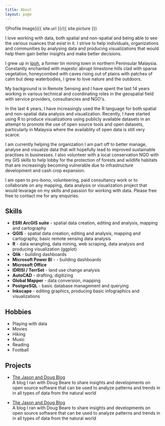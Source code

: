 ```yaml
---
title: About
layout: page
---
```

![Profile Image]({{ site.url }}/{{ site.picture }})

<p>I love working with data, both spatial and non-spatial and being able to see the various nuances that
exist in it. I strive to help individuals, organizations and communities by analysing data and
producing visualizations that would help them gain better insights and make better decisions.</p>

<p>I grew up in <a href="https://en.wikipedia.org/wiki/Ipoh/">Ipoh</a>,
a former tin mining town in northern Peninsular Malaysia. Constantly enchanted with majestic abrupt limestone
hills clad with sparse vegetation, honeycombed with caves rising out of plains with patches of calm but deep waterbodies,
I grew to love nature and the outdoors.</p>

<p>My background is in Remote Sensing and I have spent the last 14 years working in various technical and coordinating roles
in the geospatial field with service providers, consultancies and NGO's.</p>

In the last 4 years, I have increasingly used the R language for both spatial and non-spatial data analysis and visualization.
Recently, I have started using R to produce visualizations using publicly available datasets in an attempt to promote
the use of open source tools and open datasets, particularly in Malaysia where the availablity of open data is still very scarce.

<p>I am currently helping the organization I am part off to better manage, analyse and visualize data that
will hopefully lead to improved sustainable practises in businesses. I also volunteer with a local conservation
NGO with my GIS skills to help lobby for the protection of forests and wildlife habitats that are
increasingly becoming vulnerable due to infrastructure development and cash crop expansion.</p> 

<p>I am open to pro-bono, volunteering, paid consultancy work or to collaborate on any mapping, data analysis or visualization project
that would levarage on my skills and passion for working with data. Please free free to contact me for any enquiries.</p>

<h2>Skills</h2>

<ul class="skill-list">
	<li><b>ESRI ArcGIS suite</b> - spatial data creation, editing and analysis, mapping and cartography</li>
	<li><b>QGIS</b> - spatial data creation, editing and analysis, mapping and cartography, basic remote sensing data analysis</li>
	<li><b>R</b> - data wrangling, data mining, web scraping, data analysis and producing visualization (ggplot)</li>
	<li><b>Qlik</b> - building dashboards</li>
	<li><b>Microsoft Power BI</b> - - building dashboards</li>
	<li><b>Microsoft Office</b></li>
	<li><b>IDRISI / TerrSet</b> - land use change analysis</li>
	<li><b>AutoCAD</b> - drafting, digitizing</li>
	<li><b>Global Mapper</b> - data conversion, mapping</li>
	<li><b>PostgreSQL</b> - basic database management and querying</li>
	<li><b>Inkscape</b> - editing graphics, producing basic infographics and visualizations</li>

</ul>

<h2>Hobbies</h2>

<ul class="skill-list">
	<li>Playing with data</li>
	<li>Movies</li>
	<li>Hiking</li>
	<li>Music</li>
	<li>Reading</li>
	<li>Football</li>
</ul>


<h2>Projects</h2>

<ul>
	<li><a href="http://jason-doug-climate.blogspot.com/">The Jason and Doug Blog</a></li>A blog I ran with Doug Beare to share insights and developments on open source software that can be used to analyze patterns and trends in in all types of data from the natural world</li>
	
	
</ul>

<ul>
	<li><a href="http://jason-doug-climate.blogspot.com/">The Jason and Doug Blog</a></li>A blog I ran with Doug Beare to share insights and developments on open source software that can be used to analyze patterns and trends in in all types of data from the natural world</li>
	
	
</ul>
